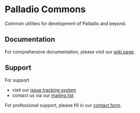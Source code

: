 # Palladio Commons
Common utilities for development of Palladio and beyond.

## Documentation
For comprehensive documentation, please visit our [wiki page](https://sdqweb.ipd.kit.edu/wiki/Palladio_Component_Model/Palladio_Commons).

## Support
For support
* visit our [issue tracking system](https://palladio-simulator.com/jira)
* contact us via our [mailing list](https://lists.ira.uni-karlsruhe.de/mailman/listinfo/palladio-dev)

For professional support, please fill in our [contact form](http://www.palladio-simulator.com/about_palladio/support/).
 
